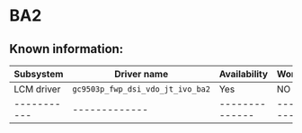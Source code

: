 # BA2

## Known information:
| Subsystem | Driver name | Availability | Working |
|-----------|-------------|--------------|---------|
| LCM driver | `gc9503p_fwp_dsi_vdo_jt_ivo_ba2` | Yes | NO NO|
|-----------|-------------|--------------|---------|
